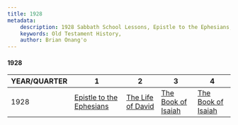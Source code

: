 ```yaml
---
title: 1928
metadata:
    description: 1928 Sabbath School Lessons, Epistle to the Ephesians, The Life of David, The Book of Isaiah, The Book of Isaiah
    keywords: Old Testament History,
    author: Brian Onang'o
---
```


#### 1928

YEAR/QUARTER |   1  | 2| 3| 4
-------------|------------|---|--|---
1928   |  [Epistle to the Ephesians](/1921-1930/1928/quarter1) | [The Life of David](/1921-1930/1928/quarter2) | [The Book of Isaiah](/1921-1930/1928/quarter3) | [The Book of Isaiah](/1921-1930/1928/quarter4) |
 